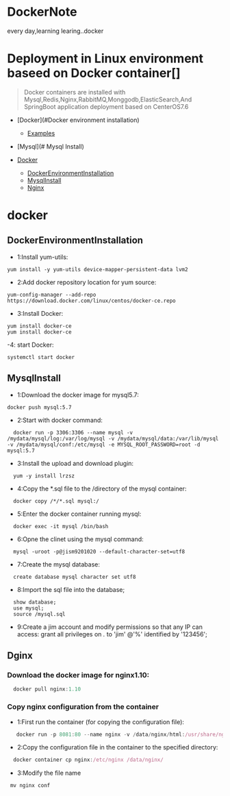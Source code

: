 # DockerNote
every day,learning learing..docker
# Deployment in Linux environment baseed on Docker container[]
>Docker containers are installed with Mysql,Redis,Nginx,RabbitMQ,Monggodb,ElasticSearch,And SpringBoot application deployment based on CenterOS7.6

- [Docker](#Docker environment installation)
    - [Examples](#examples)
- [Mysql](# Mysql Install)

- [Docker](#docker)
    - [DockerEnvironmentInstallation](#DockerEnvironmentInstallation)
    - [MysqlInstall](#MysqlInstall)
    - [Nginx](#Nginx)


# docker
## DockerEnvironmentInstallation
- 1:Install yum-utils:
```shell
yum install -y yum-utils device-mapper-persistent-data lvm2
```
- 2:Add docker repository location for yum source:
```shell
yum-config-manager --add-repo https://download.docker.com/linux/centos/docker-ce.repo
```
- 3:Install Docker:
```shell
yum install docker-ce
yum install docker-ce
```
-4: start Docker:
```shell
systemctl start docker
```
## MysqlInstall
- 1:Download the docker image for mysql5.7:
```shell
docker push mysql:5.7
```
- 2:Start with docker command:
```shell
  docker run -p 3306:3306 --name mysql -v /mydata/mysql/log:/var/log/mysql -v /mydata/mysql/data:/var/lib/mysql -v /mydata/mysql/conf:/etc/mysql -e MYSQL_ROOT_PASSWORD=root -d mysql:5.7
```
- 3:Install the upload and download plugin:
```shell
  yum -y install lrzsz
```
- 4:Copy the *.sql file to the /directory of the mysql container:
```shell
  docker copy /*/*.sql mysql:/
```
- 5:Enter the docker container running mysql:
```shell
  docker exec -it mysql /bin/bash
```
- 6:Opne the clinet using the mysql command:
```shell
  mysql -uroot -p@jism9201020 --default-character-set=utf8
```
- 7:Create the mysql database:
```shell
  create database mysql character set utf8
```
- 8:Import the sql file into the database;
```shell
  show database;
  use mysql;
  source /mysql.sql
```
- 9:Create a jim account and modify permissions so that any IP can access:
grant all privileges on *.* to 'jim' @'%' identified by '123456';

## Dginx

### Download the docker image for nginx1.10:
```javascript
  docker pull nginx:1.10
```
### Copy nginx configuration from the container
- 1:First run the container (for copying the configuration file):
```javascript
   docker run -p 8081:80 --name nginx -v /data/nginx/html:/usr/share/nginx/html -v /data/nginx/logs:/var/log/nginx  -d nginx:1.10
```
- 2:Copy the configuration file in the container to the specified directory:
```javascript
  docker container cp nginx:/etc/nginx /data/nginx/
```
- 3:Modify the file name
```javascript
 mv nginx conf
```






